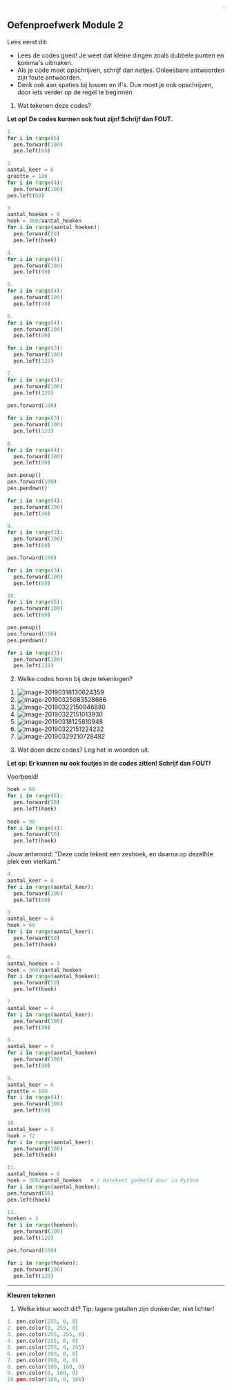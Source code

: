 <img src="../../img/Logo cs-certificate.jpg" style="zoom:20%" align="right" />

## Oefenproefwerk Module 2

Lees eerst dit:

- Lees de codes goed! Je weet dat kleine dingen zoals dubbele punten en komma's uitmaken.
- Als je code moet opschrijven, schrijf dan netjes. Onleesbare antwoorden zijn foute antwoorden.
- Denk ook aan spaties bij lussen en if's. Due moet je ook opschrijven, door iets verder op de regel te beginnen.



1) Wat tekenen deze codes? 

**Let op! De codes kunnen ook fout zijn! Schrijf dan FOUT.**

```python
1.
for i in range(6)
  pen.forward(100)
  pen.left(60)
```

```python
2.
aantal_keer = 6
grootte = 100
for i in range(4):
  pen.forward(100)
pen.left(60)
```
```python
3.
aantal_hoeken = 8
hoek = 360/aantal_hoeken
for i in range(aantal_hoeken):
  pen.forward(50)
  pen.left(hoek)
```

```python
4.
for i in range(4):
  pen.forward(100)
  pen.left(90)
```

```python
5.
for i in range(4):
  pen.forward(100)
  pen.left(90)
```

```python
6.
for i in range(4):
  pen.forward(100)
  pen.left(90)

for i in range(3):
  pen.forward(100)
  pen.left(120)
```

```python
7.
for i in range(3):
  pen.forward(100)
  pen.left(120)
  
pen.forward(100)

for i in range(3):
  pen.forward(100)
  pen.left(120)
```

```python
8.
for i in range(4):
  pen.forward(100)
  pen.left(90)

pen.penup()
pen.forward(100)
pen.pendown()

for i in range(4):
  pen.forward(100)
  pen.left(90)
```


```python
9.
for i in range(3):
  pen.forward(100)
  pen.left(60)

pen.forward(100)

for i in range(3):
  pen.forward(100)
  pen.left(60)
```

```python
10.
for i in range(6):
  pen.forward(100)
  pen.left(60)

pen.penup()
pen.forward(150)
pen.pendown()

for i in range(3):
  pen.forward(100)
  pen.left(120)
```







2) Welke codes horen bij deze tekeningen? 


1. ![image-20190318130624359](../../img/image-20190318130624359.png)
2. ![image-20190325083528686](../../img/image-20190325083528686.png)
3. ![image-20190322150946880](../../img/image-20190322150946880.png)
4. ![image-20190322151013930](../../img/image-20190322151013930.png)
5. ![image-20190318125810948](../../img/image-20190318125810948.png)
6. ![image-20190322151224232](../../img/image-20190322151224232.png)
7. ![image-20190329210728482](../../img/image-20190329210728482.png)

3) Wat doen deze codes? Leg het in woorden uit. 

**Let op: Er kunnen nu ook foutjes in de codes zitten! Schrijf dan FOUT!**	

Voorbeeld!

```python
hoek = 60
for i in range(6):
  pen.forward(50)
  pen.left(hoek)
  
hoek = 90
for i in range(4):
  pen.forward(50)
  pen.left(hoek)
```

Jouw antwoord: "Deze code tekent een zeshoek, en daarna op dezelfde plek een vierkant."

```python
4.
aantal_keer = 6
for i in range(aantal_keer):
  pen.forward(100)
  pen.left(60)
```

```python
5.
aantal_keer = 6
hoek = 60
for i in range(aantal_keer):
  pen.forward(50)
  pen.left(hoek)
```

```python
6.
aantal_hoeken = 3
hoek = 360/aantal_hoeken
for i in range(aantal_hoeken):
  pen.forward(50)
  pen.left(hoek)
```

```python
7.
aantal_keer = 4
for i in range(aantal_keer):
  pen.forward(100)
  pen.left(90)
```
```python
8.
aantal_keer = 4
for i in range(aantal_hoeken)
  pen.forward(100)
  pen.left(90)
```

```python
9.
aantal_keer = 6
grootte = 100
for i in range(4):
  pen.forward(100)
  pen.left(60)
```

```python
10.
aantal_keer = 5
hoek = 72
for i in range(aantal_keer):
  pen.forward(100)
  pen.left(hoek)
```

```python
11.
aantal_hoeken = 8
hoek = 360/aantal_hoeken   # / betekent gedeeld door in Python
for i in range(aantal_hoeken):
pen.forward(50)
pen.left(hoek)
```

```python
12.
hoeken = 3
for i in range(hoeken):
  pen.forward(100)
  pen.left(120)

pen.forward(100)

for i in range(hoeken):
  pen.forward(100)
  pen.left(120)
```

------

**Kleuren tekenen**

1) Welke kleur wordt dit? Tip: lagere getallen zijn donkerder, niet lichter!

```python
1. pen.color(255, 0, 0)
2. pen.color(0, 255, 0)
3. pen.color(255, 255, 0)
4. pen.color(255, 0, 0)
5. pen.color(255, 0, 255)
6. pen.color(160, 0, 0)
7. pen.color(160, 0, 0)
8. pen.color(160, 160, 0)
9. pen.color(0, 160, 0)
10.pen.color(160, 0, 160)
```

